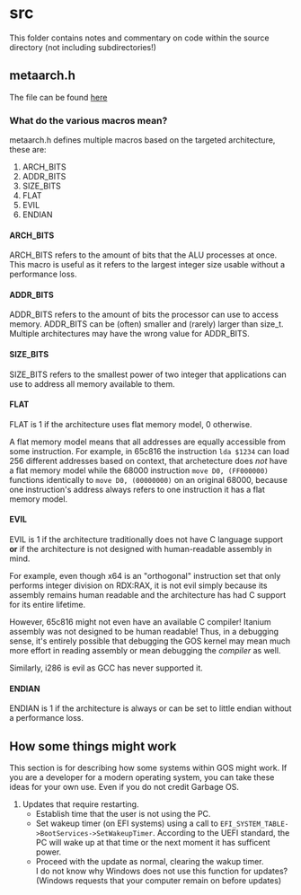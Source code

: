 # src

This folder contains notes and commentary on code within the source directory
(not including subdirectories!)

## metaarch.h

The file can be found [here](./metaarch.h)

### What do the various macros mean?

metaarch.h defines multiple macros based on the targeted architecture, these
are:

1. ARCH_BITS
2. ADDR_BITS
3. SIZE_BITS
4. FLAT
5. EVIL
6. ENDIAN

#### ARCH_BITS

ARCH_BITS refers to the amount of bits that the ALU processes at once. This
macro is useful as it refers to the largest integer size usable without a
performance loss.

#### ADDR_BITS

ADDR_BITS refers to the amount of bits the processor can use to access memory.
ADDR_BITS can be (often) smaller and (rarely) larger than size_t. Multiple
architectures may have the wrong value for ADDR_BITS. 

#### SIZE_BITS

SIZE_BITS refers to the smallest power of two integer that applications can use
to address all memory available to them.

#### FLAT

FLAT is 1 if the architecture uses flat memory model, 0 otherwise.

A flat memory model means that all addresses are equally accessible from some
instruction. For example, in 65c816 the instruction `lda $1234` can load 256 
different addresses based on context, that archetecture does *not* have a flat
memory model while the 68000 instruction `move D0, (FF000000)` functions 
identically to `move D0, (00000000)` on an original 68000, because one 
instruction's address always refers to one instruction it has a flat memory
model.

#### EVIL

EVIL is 1 if the architecture traditionally does not have C language support
**or** if the architecture is not designed with human-readable assembly in mind.

For example, even though x64 is an "orthogonal" instruction set that only
performs integer division on RDX:RAX, it is not evil simply because its assembly
remains human readable and the architecture has had C support for its entire 
lifetime.

However, 65c816 might not even have an available C compiler! Itanium assembly
was not designed to be human readable! Thus, in a debugging sense, it's entirely
possible that debugging the GOS kernel may mean much more effort in reading 
assembly or mean debugging the *compiler* as well.

Similarly, i286 is evil as GCC has never supported it.

#### ENDIAN

ENDIAN is 1 if the architecture is always or can be set to little endian without
a performance loss.

## How some things might work

This section is for describing how some systems within GOS might work. If you are
a developer for a modern operating system, you can take these ideas for your
own use. Even if you do not credit Garbage OS.

1. Updates that require restarting.
    - Establish time that the user is not using the PC.
    - Set wakeup timer (on EFI systems) using a call to 
    `EFI_SYSTEM_TABLE->BootServices->SetWakeupTimer`. According to the UEFI 
    standard, the PC will wake up at that time or the next moment it has 
    sufficent power. 
    - Proceed with the update as normal, clearing the wakup timer.
    <br> I do not know why Windows does not use this function for updates?
    (Windows requests that your computer remain on before updates)
